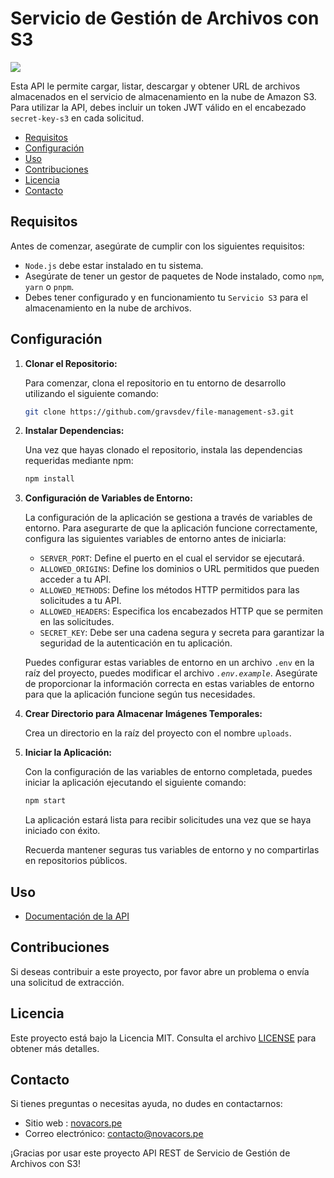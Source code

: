 # Servicio de Gestión de Archivos con S3

<img src="https://skillicons.dev/icons?i=nodejs,express,aws" />

Esta API le permite cargar, listar, descargar y obtener URL de archivos almacenados en el servicio de almacenamiento en la nube de Amazon S3. Para utilizar la API, debes incluir un token JWT válido en el encabezado `secret-key-s3` en cada solicitud.

- [Requisitos](#requisitos)
- [Configuración](#configuración)
- [Uso](#uso)
- [Contribuciones](#contribuciones)
- [Licencia](#licencia)
- [Contacto](#contacto)

## Requisitos

Antes de comenzar, asegúrate de cumplir con los siguientes requisitos:

- `Node.js` debe estar instalado en tu sistema.
- Asegúrate de tener un gestor de paquetes de Node instalado, como `npm`, `yarn` o `pnpm`.
- Debes tener configurado y en funcionamiento tu `Servicio S3` para el almacenamiento en la nube de archivos.

## Configuración

1. **Clonar el Repositorio:**

   Para comenzar, clona el repositorio en tu entorno de desarrollo utilizando el siguiente comando:

   ```bash
   git clone https://github.com/gravsdev/file-management-s3.git
   ```

2. **Instalar Dependencias:**

   Una vez que hayas clonado el repositorio, instala las dependencias requeridas mediante npm:

   ```bash
   npm install
   ```

3. **Configuración de Variables de Entorno:**

   La configuración de la aplicación se gestiona a través de variables de entorno. Para asegurarte de que la aplicación funcione correctamente, configura las siguientes variables de entorno antes de iniciarla:

   - `SERVER_PORT`: Define el puerto en el cual el servidor se ejecutará.
   - `ALLOWED_ORIGINS`: Define los dominios o URL permitidos que pueden acceder a tu API.
   - `ALLOWED_METHODS`: Define los métodos HTTP permitidos para las solicitudes a tu API.
   - `ALLOWED_HEADERS`: Especifica los encabezados HTTP que se permiten en las solicitudes.
   - `SECRET_KEY`: Debe ser una cadena segura y secreta para garantizar la seguridad de la autenticación en tu aplicación.

   Puedes configurar estas variables de entorno en un archivo `.env` en la raíz del proyecto, puedes modificar el archivo _`.env.example`_. Asegúrate de proporcionar la información correcta en estas variables de entorno para que la aplicación funcione según tus necesidades.

4. **Crear Directorio para Almacenar Imágenes Temporales:**

   Crea un directorio en la raíz del proyecto con el nombre `uploads`.

5. **Iniciar la Aplicación:**

   Con la configuración de las variables de entorno completada, puedes iniciar la aplicación ejecutando el siguiente comando:

   ```bash
   npm start
   ```

   La aplicación estará lista para recibir solicitudes una vez que se haya iniciado con éxito.

   Recuerda mantener seguras tus variables de entorno y no compartirlas en repositorios públicos.

## Uso

- [Documentación de la API](docs/API.md)

## Contribuciones

Si deseas contribuir a este proyecto, por favor abre un problema o envía una solicitud de extracción.

## Licencia

Este proyecto está bajo la Licencia MIT. Consulta el archivo [LICENSE](LICENSE.md) para obtener más detalles.

## Contacto

Si tienes preguntas o necesitas ayuda, no dudes en contactarnos:

- Sitio web : [novacors.pe](https://www.novacors.pe)
- Correo electrónico: [contacto@novacors.pe](mailto:contacto@novacors.pe)

¡Gracias por usar este proyecto API REST de Servicio de Gestión de Archivos con S3!
